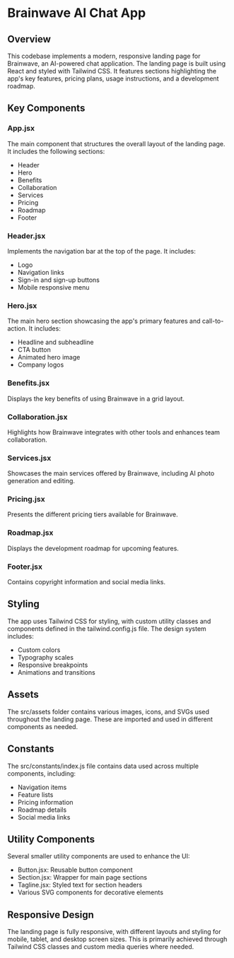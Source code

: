 
# Brainwave AI Chat App

## Overview

This codebase implements a modern, responsive landing page for Brainwave, an AI-powered chat application. The landing page is built using React and styled with Tailwind CSS. It features sections highlighting the app's key features, pricing plans, usage instructions, and a development roadmap.

## Key Components

### App.jsx
The main component that structures the overall layout of the landing page. It includes the following sections:
- Header
- Hero
- Benefits
- Collaboration
- Services
- Pricing
- Roadmap
- Footer

### Header.jsx
Implements the navigation bar at the top of the page. It includes:
- Logo
- Navigation links
- Sign-in and sign-up buttons
- Mobile responsive menu

### Hero.jsx
The main hero section showcasing the app's primary features and call-to-action. It includes:
- Headline and subheadline
- CTA button
- Animated hero image
- Company logos

### Benefits.jsx
Displays the key benefits of using Brainwave in a grid layout.

### Collaboration.jsx
Highlights how Brainwave integrates with other tools and enhances team collaboration.

### Services.jsx
Showcases the main services offered by Brainwave, including AI photo generation and editing.

### Pricing.jsx
Presents the different pricing tiers available for Brainwave.

### Roadmap.jsx
Displays the development roadmap for upcoming features.

### Footer.jsx
Contains copyright information and social media links.

## Styling

The app uses Tailwind CSS for styling, with custom utility classes and components defined in the tailwind.config.js file. The design system includes:
- Custom colors
- Typography scales
- Responsive breakpoints
- Animations and transitions

## Assets

The src/assets folder contains various images, icons, and SVGs used throughout the landing page. These are imported and used in different components as needed.

## Constants

The src/constants/index.js file contains data used across multiple components, including:
- Navigation items
- Feature lists
- Pricing information
- Roadmap details
- Social media links

## Utility Components

Several smaller utility components are used to enhance the UI:
- Button.jsx: Reusable button component
- Section.jsx: Wrapper for main page sections
- Tagline.jsx: Styled text for section headers
- Various SVG components for decorative elements

## Responsive Design

The landing page is fully responsive, with different layouts and styling for mobile, tablet, and desktop screen sizes. This is primarily achieved through Tailwind CSS classes and custom media queries where needed.
